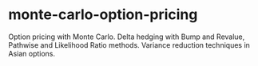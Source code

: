 # monte-carlo-option-pricing
Option pricing with Monte Carlo. Delta hedging with Bump and Revalue, Pathwise and Likelihood Ratio methods. Variance reduction techniques in Asian options. 
